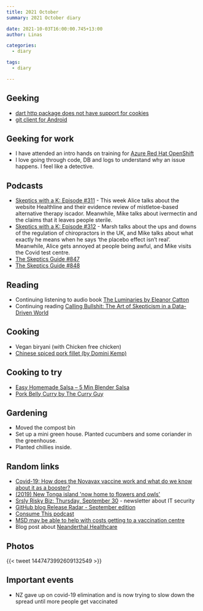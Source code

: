 ```yaml
---
title: 2021 October
summary: 2021 October diary

date: 2021-10-03T16:00:00.745+13:00
author: Linas

categories:
  - diary

tags:
  - diary

---
```


## Geeking

* [dart http package does not have support for cookies](https://github.com/dart-lang/http/issues/170)
* [git client for Android](https://play.google.com/store/apps/details?id=com.manichord.mgit)

## Geeking for work

* I have attended an intro hands on training for [Azure Red Hat OpenShift](https://azure.microsoft.com/en-us/services/openshift/)
* I love going through code, DB and logs to understand why an issue happens. I feel like a detective.
 
## Podcasts

* [Skeptics with a K: Episode #311](http://www.merseysideskeptics.org.uk/2021/09/skeptics-with-a-k-episode-311/) - This week Alice talks about the website Healthline and their evidence review of mistletoe-based alternative therapy iscador. Meanwhile, Mike talks about ivermectin and the claims that it leaves people sterile.
* [Skeptics with a K: Episode #312](http://www.merseysideskeptics.org.uk/2021/09/skeptics-with-a-k-episode-312/) - Marsh talks about the ups and downs of the regulation of chiropractors in the UK, and Mike talks about what exactly he means when he says ‘the placebo effect isn’t real’. Meanwhile, Alice gets annoyed at people being awful, and Mike visits the Covid test centre.
* [The Skeptics Guide #847](https://www.theskepticsguide.org/podcasts/episode-847)
* [The Skeptics Guide #848](https://www.theskepticsguide.org/podcasts/episode-848)

## Reading

* Continuing listening to audio book [The Luminaries by Eleanor Catton](https://www.goodreads.com/book/show/17333230-the-luminaries)
* Continuing reading [Calling Bullshit: The Art of Skepticism in a Data-Driven World](https://www.goodreads.com/book/show/48889983-calling-bullshit) 

## Cooking

* Vegan biryani (with Chicken free chicken)
* [Chinese spiced pork fillet (by Domini Kemp)](https://docs.google.com/document/d/1nOOw9_O7rcYLlAeGSjFLV-i59XH7o2n8XEz-v5U_mbg/edit?usp=sharing)


## Cooking to try

* [Easy Homemade Salsa – 5 Min Blender Salsa](https://www.veganricha.com/easy-homemade-salsa/)
* [Pork Belly Curry by The Curry Guy](https://greatcurryrecipes.net/2014/05/04/chilli-pork-belly-recipe-chef-palash-mitra/)

## Gardening

* Moved the compost bin
* Set up a mini green house. Planted cucumbers and some coriander in the greenhouse. 
* Planted chillies inside.

## Random links

* [Covid-19: How does the Novavax vaccine work and what do we know about it as a booster?](https://i.stuff.co.nz/national/health/coronavirus/300408514/covid19-how-does-the-novavax-vaccine-work-and-what-do-we-know-about-it-as-a-booster)
* [(2019) New Tonga island 'now home to flowers and owls'](https://www.bbc.com/news/world-asia-47153797)
* [Srsly Risky Biz: Thursday, September 30](https://srslyriskybiz.substack.com/p/srsly-risky-biz-thursday-september-958) - newsletter about IT security
* [GitHub blog Release Radar - September edition](https://github.blog/2021-10-08-release-radar-aug-2021/)
* [Consume This podcast](https://www.consumer.org.nz/articles/consume-this-podcast)
* [MSD may be able to help with costs getting to a vaccination centre](https://www.workandincome.govt.nz/about-work-and-income/news/2021/covid-19-vaccination-update.html)
* Blog post about [Neanderthal Healthcare](https://theness.com/neurologicablog/index.php/neanderthal-healthcare/
)
 
## Photos

{{< tweet 1447473992609132549 >}}

## Important events

* NZ gave up on covid-19 elimination and is now trying to slow down the spread until more people get vaccinated
